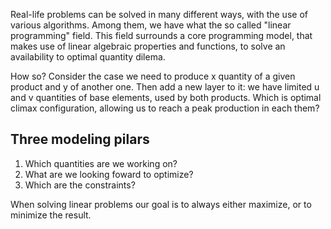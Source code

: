 Real-life problems can be solved in many different ways, with the use of various algorithms. Among them, we have what the so called "linear programming" field. This field surrounds a core programming model, that makes use of linear algebraic properties and functions, to solve an availability to optimal quantity dilema.

How so? Consider the case we need to produce x quantity of a given product and y of another one. Then add a new layer to it: we have limited u and v quantities of base elements, used by both products. 
Which is optimal climax configuration, allowing us to reach a peak production in each them?

## Three modeling pilars
1) Which quantities are we working on?
2) What are we looking foward to optimize?
3) Which are the constraints?

When solving linear problems our goal is to always either maximize, or to minimize the result.
